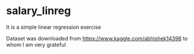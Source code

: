 # salary_linreg
It is a simple linear regression exercise

Dataset was downloaded from https://www.kaggle.com/abhishek14398 to whom I am very grateful
